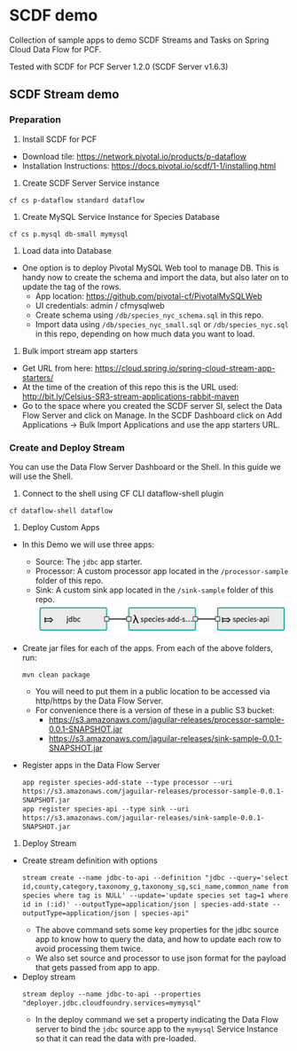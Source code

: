 # SCDF demo

Collection of sample apps to demo SCDF Streams and Tasks on Spring Cloud Data Flow for PCF.

Tested with SCDF for PCF Server 1.2.0 (SCDF Server v1.6.3)

## SCDF Stream demo

### Preparation

1. Install SCDF for PCF
  - Download tile: https://network.pivotal.io/products/p-dataflow
  - Installation Instructions: https://docs.pivotal.io/scdf/1-1/installing.html

1. Create SCDF Server Service instance
```
cf cs p-dataflow standard dataflow
```

1. Create MySQL Service Instance for Species Database
```
cf cs p.mysql db-small mymysql
```

1. Load data into Database
  - One option is to deploy Pivotal MySQL Web tool to manage DB. This is handy now to create the schema and import the data, but also later on to update the tag of the rows.
    - App location: https://github.com/pivotal-cf/PivotalMySQLWeb
    - UI credentials: admin / cfmysqlweb
    - Create schema using `/db/species_nyc_schema.sql` in this repo.
    - Import data using `/db/species_nyc_small.sql` or `/db/species_nyc.sql` in this repo, depending on how much data you want to load.

1. Bulk import stream app starters
  - Get URL from here: https://cloud.spring.io/spring-cloud-stream-app-starters/
  - At the time of the creation of this repo this is the URL used: http://bit.ly/Celsius-SR3-stream-applications-rabbit-maven
  - Go to the space where you created the SCDF server SI, select the Data Flow Server and click on Manage. In the SCDF Dashboard click on Add Applications -> Bulk Import Applications and use the app starters URL.

### Create and Deploy Stream
You can use the Data Flow Server Dashboard or the Shell. In this guide we will use the Shell.

1. Connect to the shell using CF CLI dataflow-shell plugin
```
cf dataflow-shell dataflow
```

1. Deploy Custom Apps

  - In this Demo we will use three apps:
    - Source: The `jdbc` app starter.
    - Processor: A custom processor app located in the `/processor-sample` folder of this repo.
    - Sink: A custom sink app located in the `/sink-sample` folder of this repo.
    ![stream_image](./images/stream.png)

  - Create jar files for each of the apps. From each of the above folders, run:
    ```
    mvn clean package
    ```
    - You will need to put them in a public location to be accessed via http/https by the Data Flow Server.
    - For convenience there is a version of these in a public S3 bucket:
      - https://s3.amazonaws.com/jaguilar-releases/processor-sample-0.0.1-SNAPSHOT.jar
      - https://s3.amazonaws.com/jaguilar-releases/sink-sample-0.0.1-SNAPSHOT.jar

  - Register apps in the Data Flow Server
    ```
    app register species-add-state --type processor --uri https://s3.amazonaws.com/jaguilar-releases/processor-sample-0.0.1-SNAPSHOT.jar
    app register species-api --type sink --uri https://s3.amazonaws.com/jaguilar-releases/sink-sample-0.0.1-SNAPSHOT.jar
    ```

1. Deploy Stream

  - Create stream definition with options
    ```
    stream create --name jdbc-to-api --definition "jdbc --query='select id,county,category,taxonomy_g,taxonomy_sg,sci_name,common_name from species where tag is NULL' --update='update species set tag=1 where id in (:id)' --outputType=application/json | species-add-state --outputType=application/json | species-api"
    ```
    - The above command sets some key properties for the jdbc source app to know how to query the data, and how to update each row to avoid processing them twice.
    - We also set source and processor to use json format for the payload that gets passed from app to app.
  - Deploy stream
    ```
    stream deploy --name jdbc-to-api --properties "deployer.jdbc.cloudfoundry.services=mymysql"
    ```
    - In the deploy command we set a property indicating the Data Flow server to bind the `jdbc` source app to the `mymysql` Service Instance so that it can read the data with pre-loaded.
